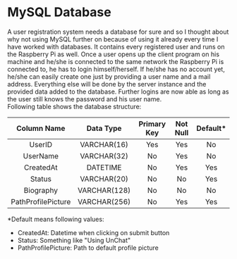 # MySQL Database
A user registration system needs a database for sure and so I thought about why not using
MySQL further on because of using it already every time I have worked with databases. It
contains every registered user and runs on the Raspberry Pi as well. Once a user opens up
the client program on his machine and he/she is connected to the same network the Raspberry
Pi is connected to, he has to login himself/herself. If he/she has no account yet, he/she
can easily create one just by providing a user name and a mail address. Everything else will
be done by the server instance and the provided data added to the database. Further logins
are now able as long as the user still knows the password and his user name.  
Following table shows the database structure:

| Column Name             | Data Type    | Primary Key | Not Null | Default* |
|:-----------------------:|:------------:|:-----------:|:--------:|:--------:|
| UserID                  | VARCHAR(16)  | Yes         | Yes      | No       |
| UserName                | VARCHAR(32)  | No          | Yes      | No       |
| CreatedAt               | DATETIME     | No          | Yes      | Yes      |
| Status                  | VARCHAR(20)  | No          | No       | Yes      |
| Biography               | VARCHAR(128) | No          | No       | No       |
| PathProfilePicture      | VARCHAR(256) | No          | Yes      | Yes      |
*Default means following values:  
- CreatedAt: Datetime when clicking on submit button
- Status: Something like "Using UnChat"
- PathProfilePicture: Path to default profile picture